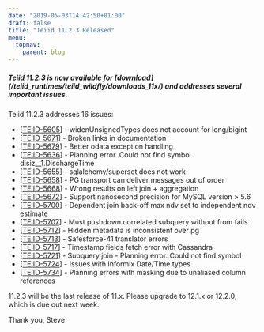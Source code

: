```yaml
---
date: "2019-05-03T14:42:50+01:00"
draft: false
title: "Teiid 11.2.3 Released"
menu:
  topnav:
    parent: blog
---
```


##### Teiid 11.2.3 is now available for [download] (/teiid_runtimes/teiid_wildfly/downloads_11x/) and addresses several important issues.

<!--more-->

Teiid 11.2.3 addresses 16 issues:

<ul>
<li>[<a href='https://issues.jboss.org/browse/TEIID-5605'>TEIID-5605</a>] -         widenUnsignedTypes does not account for long/bigint
</li>
<li>[<a href='https://issues.jboss.org/browse/TEIID-5671'>TEIID-5671</a>] -         Broken links in documentation
</li>
<li>[<a href='https://issues.jboss.org/browse/TEIID-5679'>TEIID-5679</a>] -         Better odata exception handling
</li>
<li>[<a href='https://issues.jboss.org/browse/TEIID-5636'>TEIID-5636</a>] -         Planning error. Could not find symbol disiz__1.DischargeTime
</li>
<li>[<a href='https://issues.jboss.org/browse/TEIID-5655'>TEIID-5655</a>] -         sqlalchemy/superset does not work
</li>
<li>[<a href='https://issues.jboss.org/browse/TEIID-5658'>TEIID-5658</a>] -         PG transport can deliver messages out of order
</li>
<li>[<a href='https://issues.jboss.org/browse/TEIID-5668'>TEIID-5668</a>] -         Wrong results on left join + aggregation
</li>
<li>[<a href='https://issues.jboss.org/browse/TEIID-5672'>TEIID-5672</a>] -         Support nanosecond precision for MySQL version &gt; 5.6
</li>
<li>[<a href='https://issues.jboss.org/browse/TEIID-5700'>TEIID-5700</a>] -         Dependent join back-off max ndv set to independent ndv estimate
</li>
<li>[<a href='https://issues.jboss.org/browse/TEIID-5707'>TEIID-5707</a>] -         Must pushdown correlated subquery without from fails
</li>
<li>[<a href='https://issues.jboss.org/browse/TEIID-5712'>TEIID-5712</a>] -         Hidden metadata is inconsistent over pg
</li>
<li>[<a href='https://issues.jboss.org/browse/TEIID-5713'>TEIID-5713</a>] -         Safesforce-41 translator errors
</li>
<li>[<a href='https://issues.jboss.org/browse/TEIID-5717'>TEIID-5717</a>] -         Timestamp fields fetch error with Cassandra
</li>
<li>[<a href='https://issues.jboss.org/browse/TEIID-5721'>TEIID-5721</a>] -         Subquery join - Planning error. Could not find symbol
</li>
<li>[<a href='https://issues.jboss.org/browse/TEIID-5724'>TEIID-5724</a>] -         Issues with Informix Date/Time types
</li>
<li>[<a href='https://issues.jboss.org/browse/TEIID-5734'>TEIID-5734</a>] -         Planning errors with masking due to unaliased column references
</li>
</ul>

11.2.3 will be the last release of 11.x.  Please upgrade to 12.1.x or 12.2.0, which is due out next week.

Thank you, Steve 